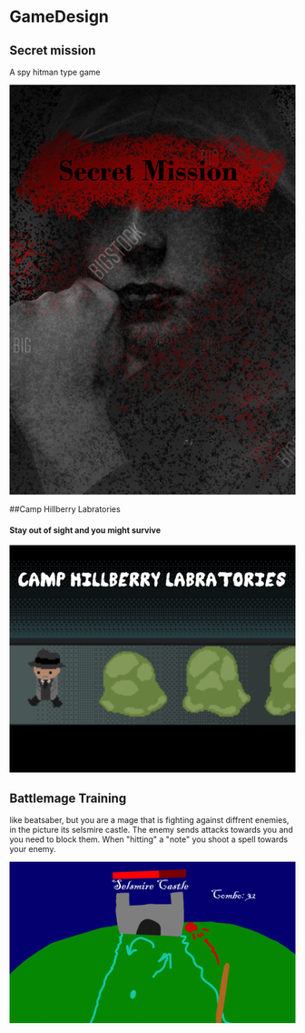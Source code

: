 # GameDesign
 
## Secret mission
A spy hitman type game

![Secret Mission](https://github.com/Rasmuswinterhag/GameDesign/blob/main/Secret%20Mission.png)

##Camp Hillberry Labratories
#### Stay out of sight and you might survive

![Camp Hillberry Labratories](https://github.com/Rasmuswinterhag/GameDesign/blob/main/Camp%20Hillberry%20Labratories.png)

## Battlemage Training
like beatsaber, but you are a mage that is fighting against diffrent enemies, in the picture its selsmire castle.
The enemy sends attacks towards you and you need to block them. When "hitting" a "note" you shoot a spell towards your enemy.

![Battlemage Training](https://github.com/Rasmuswinterhag/GameDesign/blob/main/Battle%20MageTraining.png)
